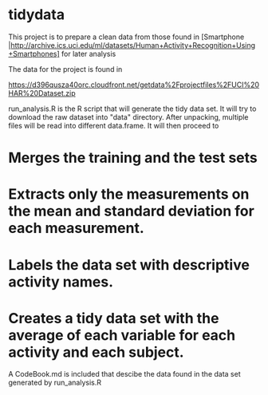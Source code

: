 tidydata
========

This project is to prepare a clean data from those found in [Smartphone |http://archive.ics.uci.edu/ml/datasets/Human+Activity+Recognition+Using+Smartphones] for later analysis

The data for the project is found in

https://d396qusza40orc.cloudfront.net/getdata%2Fprojectfiles%2FUCI%20HAR%20Dataset.zip

run_analysis.R is the R script that will generate the tidy data set.  It will try to download the raw dataset into "data" directory.  After unpacking, multiple files will be read into different data.frame.  It will then proceed to

# Merges the training and the test sets
# Extracts only the measurements on the mean and standard deviation for each measurement. 
# Labels the data set with descriptive activity names. 
# Creates a tidy data set with the average of each variable for each activity and each subject. 

A CodeBook.md is included that descibe the data found in the data set generated by run_analysis.R